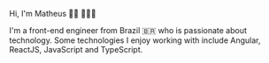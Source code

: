 Hi, I'm Matheus 🤟🏾 👨🏾‍💻


I'm a front-end engineer from Brazil 🇧🇷 who is passionate about technology. Some technologies I enjoy working with include Angular, ReactJS, JavaScript and TypeScript. 



